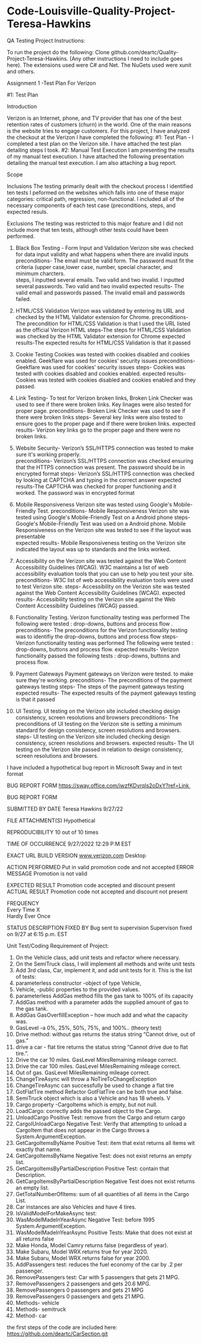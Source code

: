 # Code-Louisville-Quality-Project-Teresa-Hawkins

 QA Testing Project Instructions:

To run the project do the following: Clone github.com/deartc/Quality-Project-Teresa-Hawkins. (Any other instructions I need to include goes here).  The extensions used were C# and Net.  The NuGets used were xunit and others.  


 
 Assignment 1  -Test Plan  For Verizon 
  
 


#1: Test Plan

Introduction


Verizon is an Internet, phone, and TV provider that has one of the best retention rates of customers (churn) in the world. One of the main reasons is the website tries to engage customers. For this project, I have analyzed the checkout at the Verizon   I have completed the following: #1: Test Plan - I completed a test plan on the Verizon site. I have attached the test plan detailing steps I took. #2: Manual Test Execution I am presenting the results of my manual test execution. I have attached the following presentation detailing the manual test execution. I am also attaching a bug report.
 


Scope 
 
Inclusions  The testing primarily dealt with the checkout process   I identified ten tests I peformed on the websites which falls into one of these major categories: critical path, regression, non-functional.   l  included all of the necessary components of each test case (preconditions, steps,  and expected resuls.
 
Exclusions   The testing was restricted  to this major feature and I did not include more that ten tests, although other tests could have been performed. 


1.	 Black Box Testing - Form Input and Validation 
  Verizon site  was checked for data input validity and what happens when there are invalid inputs 
  preconditions- The email must be valid form.  The password must fit the criteria (upper case,lower case, number, special character, and minimum charcters.   
  steps, I inputted several emails.  Two valid and two invalid.    I inputted several passwords. Two valid and two invalid 
  expected results-  The valid email and passwords passed.   The invalid email and passwords failed.

2.	HTML/CSS Validation 
Verizon was validated by entering its URL and checked by the HTML Validator extension for Chrome. 
 preconditions- The precondition for HTML/CSS Validation  is that I used the URL listed as the official Verizon HTML
  steps-The steps for HTML/CSS Validation was checked by the HTML Validator extension for Chrome
  expected results-The expected results for HTML/CSS Validation is that it passed

3. Cookie Testing   Cookies was tested with cookies disabled and cookies enabled.   Geekflare was used for cookies’  security issues
 preconditions- Geekflare was used for cookies’  security issues
  steps- Cookies was tested with cookies disabled and cookies enabled. 
  expected results- Cookies was tested with cookies disabled and cookies enabled and they passed. 

 4.  Link Testing- To test for Verizon broken links, Broken Link Checker was used to see if there were broken links. Key linages were also tested for proper page. 
  preconditions- Broken Link Checker was used to see if there were broken links 
  steps-  Several key links were also tested to ensure goes to the proper page and if there were broken links.
  expected results- Verizon key links  go to the proper page and  there were no  broken links.
  
  5. Website Security- Verizon’s SSL/HTTPS connection was tested to make sure it's working properly.  
 preconditions- Verizon’s SSL/HTTPS connection was checked ensuring that the HTTPS connection was present. The  password should be in encrypted format
  steps- Verizon’s SSL/HTTPS connection was checked by looking at CAPTCHA and typing in the correct answer 
  expected results-The CAPTCHA was checked  for proper functioning and it worked. The  password was in encrypted format   
  
  6. Mobile Responsiveness Verizon site was tested using Google's Mobile-Friendly Test. 
 preconditions-  Mobile Responsiveness Verizon site was tested using Google's Mobile-Friendly Test on a Android phone
  steps-  Google's Mobile-Friendly Test was used on a Android phone.  Mobile Responsiveness  on the Verizon site was tested to see if the layout was presentable  
  expected results- Mobile Responsiveness testing  on the  Verizon site indicated the layout was up to standards and  the links worked.
  
  7. Accessibility on the  Verizon  site was tested against the Web Content Accessibility Guidelines (WCAG).   W3C maintains a list of web accessibility evaluation tools that you can use to help you test your site.
   preconditions- W3C  list of web accessibility evaluation tools were used to  test Verizon site.
  steps-  Accessibility on the  Verizon  site was tested against the Web Content Accessibility Guidelines (WCAG).
  expected results- Accessibility testing on the  Verizon  site against the Web Content Accessibility Guidelines (WCAG) passed.
  
  8.  Functionality Testing.  Verizon functionality testing was performed The following were tested : drop-downs, buttons  and process flow .
 preconditions-  The preconditions for the Verizon functionality testing was to identifiy the  drop-downs, buttons  and process flow 
  steps- Verizon functionality testing was performed The following were tested : drop-downs, buttons  and process flow. 
  expected results- Verizon functionality passed the following tests : drop-downs, buttons  and process flow. 

9.  Payment Gateways    Payment gateways on Verizon were tested. to make sure they're working.
preconditions- The preconditions of the payment gateways testing
  steps- The steps of the payment gateways testing
  expected results- The expected results of the payment gateways testing is that it passed

10. UI Testing. UI testing on the Verizon site included checking  design consistency, screen resolutions and browsers
 preconditions- The preconditions of UI testing on the Verizon site  is setting a minimum standard for design consistency, screen resolutions and browsers.
  steps- UI testing on the Verizon site included checking  design consistency, screen resolutions and browsers.
  expected results-    The UI testing on the Verizon site passed in relation to   design consistency, screen resolutions and browsers.
  
  
  
  
  I have included a hypothetical  bug report  in Microsoft Sway and in  text format

BUG REPORT FORM    https://sway.office.com/iwzfKDyrqIs2oDxY?ref=Link 

BUG REPORT FORM

SUBMITTED BY	DATE
 Teresa Hawkins	 9/27/22
			
FILE ATTACHMENT(S)
     Hypothetical	 
			
REPRODUCIBILITY   10 out of 10 times	

TIME OF OCCURRENCE  9/27/2022 12:29 P:M EST
 	 	 	 
EXACT URL	BUILD VERSION
www.verizon.com    Desktop
 	 
			
ACTION PERFORMED   Put in valid promotion code and not accepted
ERROR MESSAGE  Promotion is not valid
 	 
EXPECTED RESULT  Promotion code accepted and discount present
ACTUAL RESULT  Promotion code not accepted and discount not present
 	 
			
FREQUENCY			
Every Time    X	    	 
Hardly Ever
Once



STATUS DESCRIPTION	FIXED BY
Bug sent to supervision	 Supervison fixed on 9/27 at 6:15 p.m.  EST
 
 	 	 	 	 	 
 

 Unit Test/Coding Requirement of Project:

  
1. On the Vehicle class, add unit tests  and refactor where necessary.
2. On the SemiTruck class, I will implement all methods and write unit tests 
3. Add 3rd class, Car, implement it, and add unit tests for it. 
This is the list of tests:
1.	parameterless constructor -object of type Vehicle, 
2.	Vehicle, -public properties to the provided values.
3.	 parameterless AddGas method fills the gas tank to 100% of its capacity
4.	 AddGas method with a parameter adds the supplied amount of gas to the gas tank.
5.	AddGas GasOverfillException – how much add and what the capacity was.
6.	 GasLevel -a  0%, 25%, 50%, 75%, and 100%..  (theory test)
7.	Drive method: without gas returns the status string “Cannot drive, out of gas.”
8.	 drive a car - flat tire returns the status string “Cannot drive due to flat tire.”.
9.	Drive the car 10 miles. GasLevel MilesRemaining mileage correct.
10.	Drive the car 100 miles. GasLevel MilesRemaining mileage correct.
11.	Out of gas. GasLevel MilesRemaining mileage correct.
12.	ChangeTireAsync will throw a NoTireToChangeException 
13.	ChangeTireAsync can successfully be used to change a flat tire
14.	 GotFlatTire method Refactor GotFlatTire can be both true and false. 
15.	 SemiTruck object which is also a Vehicle and has 18 wheels. V
16.	Cargo property -CargoItems which is empty, but not null.
17.	LoadCargo: correctly adds the passed object to the Cargo.
18.	UnloadCargo Positive Test: remove  from the Cargo and return cargo 
19.	CargoIUnloadCargo Negative Test: Verify that attempting to unload a CargoItem that does not appear in the Cargo throws a System.ArgumentException.
20.	GetCargoItemsByName Positive Test: item that exist returns all items wit exactly that name. 
21.	GetCargoItemsByName Negative Test: does not exist returns an empty list.
22.	GetCargoItemsByPartialDescription Positive Test: contain that Description.
23.	GetCargoItemsByPartialDescription Negative Test does not exist returns an empty list.
24.	GetTotalNumberOfItems: sum of all quantities of all items in the Cargo List.
25.	Car instances are also Vehicles and have 4 tires.
26.	IsValidModelForMakeAsync test: 
27.	WasModelMadeInYearAsync Negative Test: before 1995 System.ArgumentException.
28.	WasModelMadeInYearAsync Positive Tests:  Make that does not exist at all returns false
29.	Make Honda, Model Camry returns false (regardless of year).
30.	Make Subaru, Model WRX returns true for year 2020.
31.	Make Subaru, Model WRX returns false for year 2000.
32.	AddPassengers test: reduces the fuel economy of the car by .2 per passenger.
33.	RemovePassengers test:  Car with 5 passengers that gets 21 MPG.
34.	RemovePassengers  2 passengers and gets 20.6 MPG.
35.	RemovePassengers 0 passengers and gets 21 MPG
36.	RemovePassengers 0 passengers and gets 21 MPG.
37.	Methods-  vehicle
38.	 Methods- semitruck
39.	Method- car


the first steps of the code are included here: https://github.com/deartc/CarSection.git


